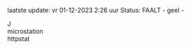 laatste update: 
vr 01-12-2023  2:26   uur 
Status: FAALT - geel - 
<div class="service R">J</div><div class="service Y">microstation</div><div class="service Y">httpstat</div>
